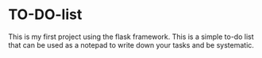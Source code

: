 # TO-DO-list
This is my first project using the flask framework.
This is a simple to-do list that can be used as a notepad to write down your tasks and be systematic.



